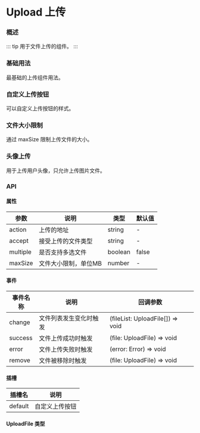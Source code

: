 # Upload 上传

### 概述

::: tip
用于文件上传的组件。
:::

### 基础用法

最基础的上传组件用法。

<demo src="../demos/upload/upload-01-base.vue"></demo>

### 自定义上传按钮

可以自定义上传按钮的样式。

<demo src="../demos/upload/upload-02-custom.vue"></demo>

### 文件大小限制

通过 maxSize 限制上传文件的大小。

<demo src="../demos/upload/upload-03-limit.vue"></demo>

### 头像上传

用于上传用户头像，只允许上传图片文件。

<demo src="../demos/upload/upload-04-avatar.vue"></demo>

### API

#### 属性

| 参数 | 说明 | 类型 | 默认值 |
| --- | --- | --- | --- |
| action | 上传的地址 | string | - |
| accept | 接受上传的文件类型 | string | - |
| multiple | 是否支持多选文件 | boolean | false |
| maxSize | 文件大小限制，单位MB | number | - |

#### 事件

| 事件名称 | 说明 | 回调参数 |
| --- | --- | --- |
| change | 文件列表发生变化时触发 | (fileList: UploadFile[]) => void |
| success | 文件上传成功时触发 | (file: UploadFile) => void |
| error | 文件上传失败时触发 | (error: Error) => void |
| remove | 文件被移除时触发 | (file: UploadFile) => void |

#### 插槽

| 插槽名 | 说明 |
| --- | --- |
| default | 自定义上传按钮 |

#### UploadFile 类型 